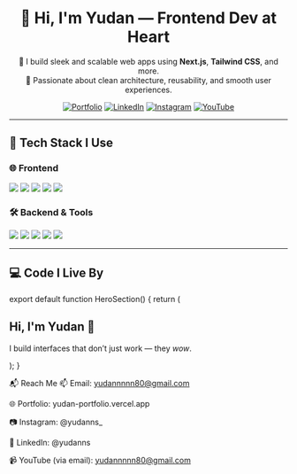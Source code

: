 <!-- README.md -->

<div align="center">

# 👋 Hi, I'm Yudan — Frontend Dev at Heart

🚀 I build sleek and scalable web apps using **Next.js**, **Tailwind CSS**, and more.<br />
🎯 Passionate about clean architecture, reusability, and smooth user experiences.

[![Portfolio](https://img.shields.io/badge/Visit-My_Portfolio-0ea5e9?style=for-the-badge&logo=vercel&logoColor=white)](https://yudan-portfolio.vercel.app/)
[![LinkedIn](https://img.shields.io/badge/LinkedIn-Connect-blue?style=for-the-badge&logo=linkedin&logoColor=white)](https://id.linkedin.com/in/yudanns)
[![Instagram](https://img.shields.io/badge/Instagram-Follow-E4405F?style=for-the-badge&logo=instagram&logoColor=white)](https://www.instagram.com/yudanns_)
[![YouTube](https://img.shields.io/badge/YouTube-Subscribe-FF0000?style=for-the-badge&logo=youtube&logoColor=white)](mailto:yudannnnn80@gmail.com)

</div>

---

## 🧠 Tech Stack I Use

### 🌐 Frontend
<p>
  <img src="https://img.shields.io/badge/Next.js-000?style=for-the-badge&logo=next.js&logoColor=white" />
  <img src="https://img.shields.io/badge/Tailwind_CSS-06B6D4?style=for-the-badge&logo=tailwind-css&logoColor=white" />
  <img src="https://img.shields.io/badge/TypeScript-3178C6?style=for-the-badge&logo=typescript&logoColor=white" />
  <img src="https://img.shields.io/badge/JavaScript-F7DF1E?style=for-the-badge&logo=javascript&logoColor=black" />
  <img src="https://img.shields.io/badge/Redux-593D88?style=for-the-badge&logo=redux&logoColor=white" />
</p>

### 🛠 Backend & Tools
<p>
  <img src="https://img.shields.io/badge/Node.js-339933?style=for-the-badge&logo=node.js&logoColor=white" />
  <img src="https://img.shields.io/badge/Express.js-000?style=for-the-badge&logo=express&logoColor=white" />
  <img src="https://img.shields.io/badge/MySQL-00758F?style=for-the-badge&logo=mysql&logoColor=white" />
  <img src="https://img.shields.io/badge/Prisma-2D3748?style=for-the-badge&logo=prisma&logoColor=white" />
  <img src="https://img.shields.io/badge/VS_Code-007ACC?style=for-the-badge&logo=visual-studio-code&logoColor=white" />
</p>

---

## 💻 Code I Live By
export default function HeroSection() {
  return (
    <section className="bg-black text-white p-10 rounded-xl shadow-xl">
      <h1 className="text-4xl font-bold">Hi, I'm Yudan 👋</h1>
      <p className="mt-4 text-lg">
        I build interfaces that don’t just work — they <em>wow</em>.
      </p>
    </section>
  );
}

📬 Reach Me
📫 Email: yudannnnn80@gmail.com

🌐 Portfolio: yudan-portfolio.vercel.app

📷 Instagram: @yudanns_

💼 LinkedIn: @yudanns

📹 YouTube (via email): yudannnnn80@gmail.com
